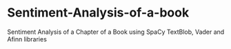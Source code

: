 # Sentiment-Analysis-of-a-book
Sentiment Analysis of a Chapter of a Book using SpaCy TextBlob, Vader and Afinn libraries 
